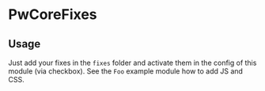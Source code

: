 # PwCoreFixes

## Usage

Just add your fixes in the `fixes` folder and activate them in the config of this
module (via checkbox). See the `Foo` example module how to add JS and CSS.
